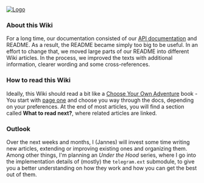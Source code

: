 [![Logo](https://github.com/python-telegram-bot/logos/raw/master/logo-text/png/ptb-logo-text_768.png)](https://python-telegram-bot.org/)

### About this Wiki
For a long time, our documentation consisted of our [API documentation](http://python-telegram-bot.readthedocs.io/) and README. As a result, the README became simply too big to be useful. In an effort to change that, we moved large parts of our README into different Wiki articles. In the process, we improved the texts with additional information, clearer wording and some cross-references. 

### How to read this Wiki
Ideally, this Wiki should read a bit like a [Choose Your Own Adventure](https://en.wikipedia.org/wiki/Choose_Your_Own_Adventure) book - You start with [page one](https://github.com/python-telegram-bot/python-telegram-bot/wiki/Introduction-to-the-API) and choose you way through the docs, depending on your preferences. At the end of most articles, you will find a section called **What to read next?**, where related articles are linked.

### Outlook
Over the next weeks and months, I (Jannes) will invest some time writing new articles, extending or improving existing ones and organizing them. Among other things, I'm planning an _Under the Hood_ series, where I go into the implementation details of (mostly) the `telegram.ext` submodule, to give you a better understanding on how they work and how you can get the best out of them.